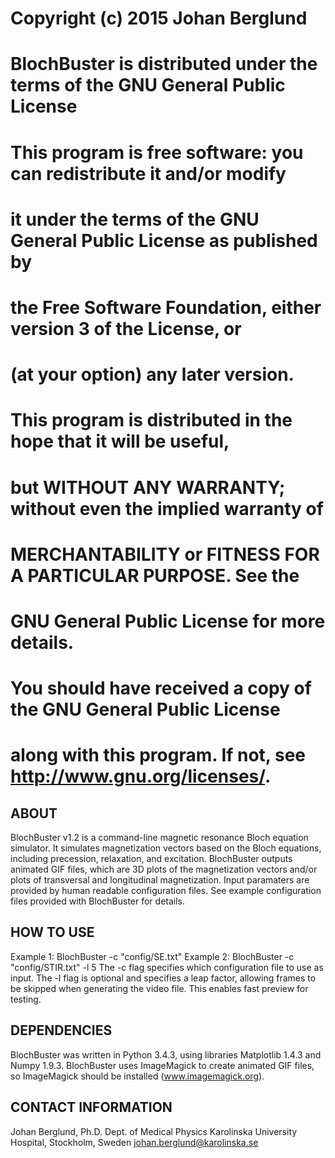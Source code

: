 # Copyright (c) 2015 Johan Berglund
# BlochBuster is distributed under the terms of the GNU General Public License
#
# This program is free software: you can redistribute it and/or modify
# it under the terms of the GNU General Public License as published by
# the Free Software Foundation, either version 3 of the License, or
# (at your option) any later version.
#
# This program is distributed in the hope that it will be useful,
# but WITHOUT ANY WARRANTY; without even the implied warranty of
# MERCHANTABILITY or FITNESS FOR A PARTICULAR PURPOSE.  See the
# GNU General Public License for more details.
#
# You should have received a copy of the GNU General Public License
# along with this program.  If not, see <http://www.gnu.org/licenses/>.

ABOUT
-------------------------------------------------------------------------------
BlochBuster v1.2 is a command-line magnetic resonance Bloch equation simulator. 
It simulates magnetization vectors based on the Bloch equations, including
precession, relaxation, and excitation. BlochBuster outputs animated GIF files, 
which are 3D plots of the magnetization vectors and/or plots of transversal and
longitudinal magnetization.  Input paramaters are provided by human readable 
configuration files. See example configuration files provided with BlochBuster 
for details.

HOW TO USE
-------------------------------------------------------------------------------
Example 1: BlochBuster -c "config/SE.txt"
Example 2: BlochBuster -c "config/STIR.txt" -l 5
The -c flag specifies which configuration file to use as input.
The -l flag is optional and specifies a leap factor, allowing frames to be 
skipped when generating the video file. This enables fast preview for testing.

DEPENDENCIES
-------------------------------------------------------------------------------
BlochBuster was written in Python 3.4.3, using libraries Matplotlib 1.4.3 and 
Numpy 1.9.3. BlochBuster uses ImageMagick to create animated GIF files, so
ImageMagick should be installed (www.imagemagick.org).

CONTACT INFORMATION
-------------------------------------------------------------------------------
Johan Berglund, Ph.D.
Dept. of Medical Physics
Karolinska University Hospital, 
Stockholm, Sweden
johan.berglund@karolinska.se